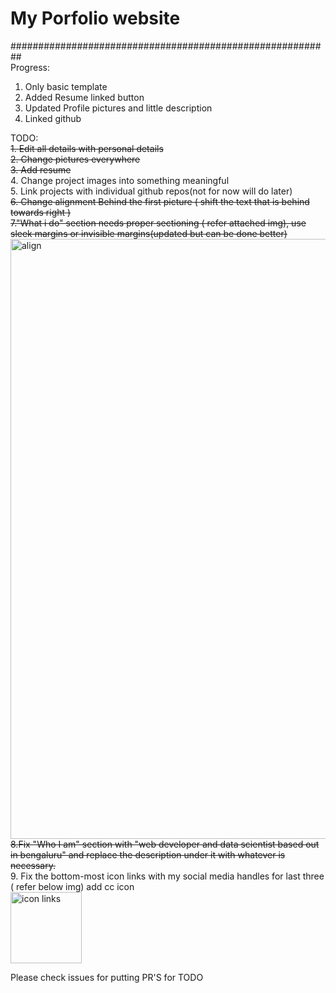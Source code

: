 # My Porfolio website


########################################################## <br>
Progress:
1. Only basic template
2. Added Resume linked button
3. Updated Profile pictures and little description
4. Linked github

TODO:<br>
  ~~1. Edit all details with personal details~~<br>
  ~~2. Change pictures everywhere~~<br>
  ~~3. Add resume~~ <br>
  4. Change project images into something meaningful<br>
  5. Link projects with individual github repos(not for now will do later) <br>
  ~~6. Change alignment Behind the first picture ( shift the text that is behind towards right )~~<br>
  ~~7."What i do" section needs proper sectioning ( refer attached img), use sleek margins or invisible margins(updated but can be done better)~~<br>
  <img width="960" alt="align" src="https://user-images.githubusercontent.com/56666788/96259822-c4445880-0fdb-11eb-8905-d75ae0bf327f.png"><br>
  ~~8.Fix "Who I am" section with "web developer and data scientist based out in bengaluru" and replace the description under it with whatever is necessary.~~<br>
  9. Fix the bottom-most icon links with my social media handles for last three ( refer below img) add cc icon<br>
  <img width="114" alt="icon links" src="https://user-images.githubusercontent.com/56666788/96260227-619f8c80-0fdc-11eb-8772-3495e195e8d1.png"><br>

Please check issues for putting PR'S for TODO

